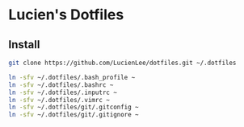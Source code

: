 # Lucien's Dotfiles

## Install

```bash
git clone https://github.com/LucienLee/dotfiles.git ~/.dotfiles
```

```bash
ln -sfv ~/.dotfiles/.bash_profile ~
ln -sfv ~/.dotfiles/.bashrc ~
ln -sfv ~/.dotfiles/.inputrc ~
ln -sfv ~/.dotfiles/.vimrc ~
ln -sfv ~/.dotfiles/git/.gitconfig ~
ln -sfv ~/.dotfiles/git/.gitignore ~
```
